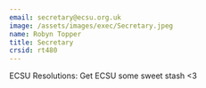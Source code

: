 ```yaml
---
email: secretary@ecsu.org.uk
image: /assets/images/exec/Secretary.jpeg
name: Robyn Topper
title: Secretary
crsid: rt480
---
```


ECSU Resolutions: Get ECSU some sweet stash <3